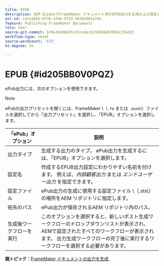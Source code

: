 ```yaml
---
title: EPUB
description: AEM GuidesでFrameMaker ドキュメント用のEPUB出力を生成および設定します。
exl-id: cafa3683-673b-47de-9729-58764303a7de
feature: Publishing FrameMaker Documents
role: User
source-git-commit: b78a34430476c15cadacb23d65bd978b3c25bd23
workflow-type: tm+mt
source-wordcount: '172'
ht-degree: 5%

---
```


# EPUB {#id205BB0V0PQZ}

ePub出力には、次のオプションを使用できます。

>[!NOTE]
>
> ePubの出力プリセットを開くには、FrameMaker \（`.fm` または `.book`\）ファイルを選択してから「出力プリセット」を選択し、「EPUB」オプションを選択します。

| 「ePub」オプション | 説明 |
|-----------|-----------|
| 出力タイプ | 生成する出力のタイプ。 ePub出力を生成するには、「EPUB」オプションを選択します。 |
| 設定名 | 作成するEPUB出力設定にわかりやすい名前を付けます。 例えば、*内部顧客出力* または *エンドユーザー出力* を指定できます。 |
| 設定ファイル | ePub出力の生成に使用する設定ファイル \（.sts\）の場所をAEM リポジトリに指定します。 |
| 宛先のパス | ePub出力が保存されるAEM リポジトリ内のパス。 |
| 生成後ワークフローを実行 | このオプションを選択すると、新しいポスト生成ワークフローのドロップダウンリストが表示され、AEMで設定されたすべてのワークフローが表示されます。 出力生成ワークフローの完了後に実行するワークフローを選択する必要があります。 |

**親トピック：**&#x200B;[&#x200B; FrameMaker ドキュメントの出力を生成 &#x200B;](fm-output-generatation.md)
